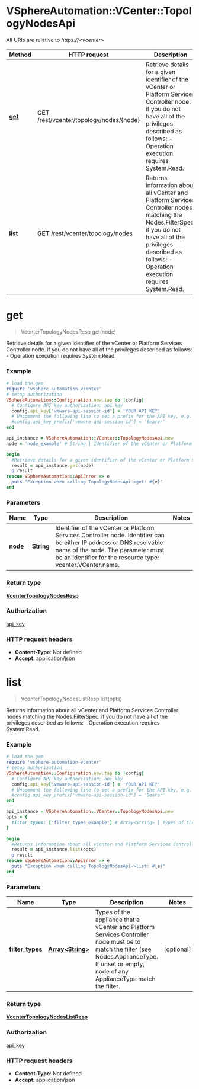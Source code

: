 # VSphereAutomation::VCenter::TopologyNodesApi

All URIs are relative to *https://&lt;vcenter&gt;*

Method | HTTP request | Description
------------- | ------------- | -------------
[**get**](TopologyNodesApi.md#get) | **GET** /rest/vcenter/topology/nodes/{node} | Retrieve details for a given identifier of the vCenter or Platform Services Controller node. if you do not have all of the privileges described as follows:     -  Operation execution requires System.Read.  
[**list**](TopologyNodesApi.md#list) | **GET** /rest/vcenter/topology/nodes | Returns information about all vCenter and Platform Services Controller nodes matching the Nodes.FilterSpec. if you do not have all of the privileges described as follows:     -  Operation execution requires System.Read.  


# **get**
> VcenterTopologyNodesResp get(node)

Retrieve details for a given identifier of the vCenter or Platform Services Controller node. if you do not have all of the privileges described as follows:     -  Operation execution requires System.Read.  

### Example
```ruby
# load the gem
require 'vsphere-automation-vcenter'
# setup authorization
VSphereAutomation::Configuration.new.tap do |config|
  # Configure API key authorization: api_key
  config.api_key['vmware-api-session-id'] = 'YOUR API KEY'
  # Uncomment the following line to set a prefix for the API key, e.g. 'Bearer' (defaults to nil)
  #config.api_key_prefix['vmware-api-session-id'] = 'Bearer'
end

api_instance = VSphereAutomation::VCenter::TopologyNodesApi.new
node = 'node_example' # String | Identifier of the vCenter or Platform Services Controller node. Identifier can be either IP address or DNS resolvable name of the node. The parameter must be an identifier for the resource type: vcenter.VCenter.name.

begin
  #Retrieve details for a given identifier of the vCenter or Platform Services Controller node. if you do not have all of the privileges described as follows:     -  Operation execution requires System.Read.  
  result = api_instance.get(node)
  p result
rescue VSphereAutomation::ApiError => e
  puts "Exception when calling TopologyNodesApi->get: #{e}"
end
```

### Parameters

Name | Type | Description  | Notes
------------- | ------------- | ------------- | -------------
 **node** | **String**| Identifier of the vCenter or Platform Services Controller node. Identifier can be either IP address or DNS resolvable name of the node. The parameter must be an identifier for the resource type: vcenter.VCenter.name. | 

### Return type

[**VcenterTopologyNodesResp**](VcenterTopologyNodesResp.md)

### Authorization

[api_key](../README.md#api_key)

### HTTP request headers

 - **Content-Type**: Not defined
 - **Accept**: application/json



# **list**
> VcenterTopologyNodesListResp list(opts)

Returns information about all vCenter and Platform Services Controller nodes matching the Nodes.FilterSpec. if you do not have all of the privileges described as follows:     -  Operation execution requires System.Read.  

### Example
```ruby
# load the gem
require 'vsphere-automation-vcenter'
# setup authorization
VSphereAutomation::Configuration.new.tap do |config|
  # Configure API key authorization: api_key
  config.api_key['vmware-api-session-id'] = 'YOUR API KEY'
  # Uncomment the following line to set a prefix for the API key, e.g. 'Bearer' (defaults to nil)
  #config.api_key_prefix['vmware-api-session-id'] = 'Bearer'
end

api_instance = VSphereAutomation::VCenter::TopologyNodesApi.new
opts = {
  filter_types: ['filter_types_example'] # Array<String> | Types of the appliance that a vCenter and Platform Services Controller node must be to match the filter (see Nodes.ApplianceType. If unset or empty, node of any ApplianceType match the filter.
}

begin
  #Returns information about all vCenter and Platform Services Controller nodes matching the Nodes.FilterSpec. if you do not have all of the privileges described as follows:     -  Operation execution requires System.Read.  
  result = api_instance.list(opts)
  p result
rescue VSphereAutomation::ApiError => e
  puts "Exception when calling TopologyNodesApi->list: #{e}"
end
```

### Parameters

Name | Type | Description  | Notes
------------- | ------------- | ------------- | -------------
 **filter_types** | [**Array&lt;String&gt;**](String.md)| Types of the appliance that a vCenter and Platform Services Controller node must be to match the filter (see Nodes.ApplianceType. If unset or empty, node of any ApplianceType match the filter. | [optional] 

### Return type

[**VcenterTopologyNodesListResp**](VcenterTopologyNodesListResp.md)

### Authorization

[api_key](../README.md#api_key)

### HTTP request headers

 - **Content-Type**: Not defined
 - **Accept**: application/json



